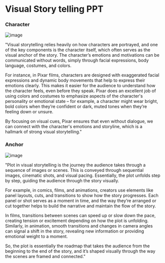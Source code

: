 # Visual Story telling PPT

### Character

![image](https://github.com/user-attachments/assets/f0c875f7-71b7-44fa-b319-95c8d1bf0e09)

"Visual storytelling relies heavily on how characters are portrayed, and one of the key components is the character itself, which often serves as the visual anchor of the story. The character’s emotions and motivations can be communicated without words, simply through facial expressions, body language, costumes, and colors.

For instance, in Pixar films, characters are designed with exaggerated facial expressions and dynamic body movements that help to express their emotions clearly. This makes it easier for the audience to understand how the character feels, even before they speak. Pixar does an excellent job of using colors and costumes to emphasize aspects of the character's personality or emotional state – for example, a character might wear bright, bold colors when they’re confident or dark, muted tones when they’re feeling down or unsure.

By focusing on visual cues, Pixar ensures that even without dialogue, we can connect with the character's emotions and storyline, which is a hallmark of strong visual storytelling."

### Anchor

![image](https://github.com/user-attachments/assets/697a850e-fb42-4848-9acf-409b9e355719)


"Plot in visual storytelling is the journey the audience takes through a sequence of images or scenes. This is conveyed through sequential images, cinematic shots, and visual pacing. Essentially, the plot unfolds step by step, guiding the audience through the story visually.

For example, in comics, films, and animations, creators use elements like panel layouts, cuts, and transitions to show how the story progresses. Each panel or shot serves as a moment in time, and the way they’re arranged or cut together helps to build the narrative and maintain the flow of the story.

In films, transitions between scenes can speed up or slow down the pace, creating tension or excitement depending on how the plot is unfolding. Similarly, in animation, smooth transitions and changes in camera angles can signal a shift in the story, revealing new information or providing emotional weight to a moment.

So, the plot is essentially the roadmap that takes the audience from the beginning to the end of the story, and it’s shaped visually through the way the scenes are framed and connected."
